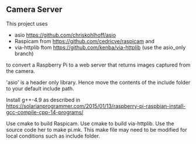## Camera Server

This project uses 
* asio  https://github.com/chriskohlhoff/asio
* Raspicam from https://github.com/cedricve/raspicam and
* via-httplib ftom https://github.com/kenba/via-httplib (use the asio_only branch)

to convert a Raspberry Pi to a web server that returns images captured from the camera.

'asio' is a header only library. Hence move the contents of the include folder to your default include path.

Install g++-4.9 as described in \
https://solarianprogrammer.com/2015/01/13/raspberry-pi-raspbian-install-gcc-compile-cpp-14-programs/

Use cmake to build Raspicam.
Use cmake to build via-httplib.
Use the source code her to make pi.mk. This make file may need to be modified for local conditions such as include folder.   
 